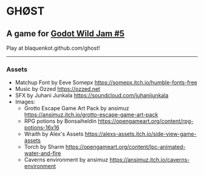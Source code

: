 # GHØST

## A game for [Godot Wild Jam #5](https://itch.io/jam/godot-wild-jam-5)

Play at blaquenkot.github.com/ghost!

---

### Assets

- Matchup Font by Eeve Somepx https://somepx.itch.io/humble-fonts-free
- Music by Ozzed https://ozzed.net
- SFX by Juhani Junkala https://soundcloud.com/juhanijunkala
- Images:
  - Grotto Escape Game Art Pack by ansimuz https://ansimuz.itch.io/grotto-escape-game-art-pack
  - RPG potions by Bonsaiheldin https://opengameart.org/content/rpg-potions-16x16
  - Wraith by Alex's Assets https://alexs-assets.itch.io/side-view-game-assets
  - Torch by Sharm https://opengameart.org/content/lpc-animated-water-and-fire
  - Caverns environment by ansimuz https://ansimuz.itch.io/caverns-environment
